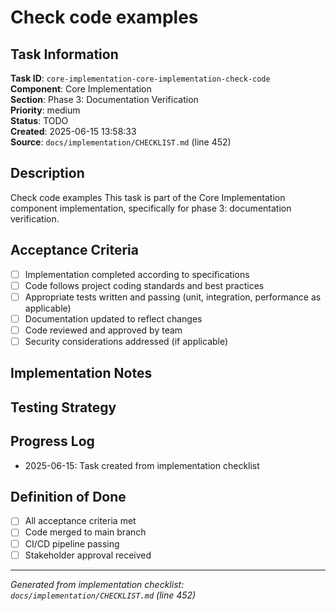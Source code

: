 # Check code examples

## Task Information

**Task ID**: `core-implementation-core-implementation-check-code`  
**Component**: Core Implementation  
**Section**: Phase 3: Documentation Verification  
**Priority**: medium  
**Status**: TODO  
**Created**: 2025-06-15 13:58:33  
**Source**: `docs/implementation/CHECKLIST.md` (line 452)  

## Description

Check code examples
This task is part of the Core Implementation component implementation, specifically for phase 3: documentation verification.

## Acceptance Criteria

- [ ] Implementation completed according to specifications
- [ ] Code follows project coding standards and best practices
- [ ] Appropriate tests written and passing (unit, integration, performance as applicable)
- [ ] Documentation updated to reflect changes
- [ ] Code reviewed and approved by team
- [ ] Security considerations addressed (if applicable)

## Implementation Notes

<!-- Add specific implementation notes, design decisions, or technical requirements here -->

## Testing Strategy

<!-- Describe the testing approach for this task -->

## Progress Log

<!-- Add progress updates here -->
- 2025-06-15: Task created from implementation checklist

## Definition of Done

- [ ] All acceptance criteria met
- [ ] Code merged to main branch
- [ ] CI/CD pipeline passing
- [ ] Stakeholder approval received

---

*Generated from implementation checklist: `docs/implementation/CHECKLIST.md` (line 452)*
